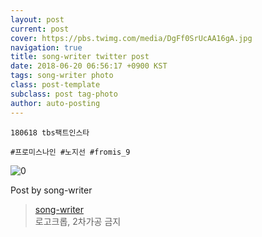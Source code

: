 ```yaml
---
layout: post
current: post
cover: https://pbs.twimg.com/media/DgFf0SrUcAA16gA.jpg
navigation: true
title: song-writer twitter post
date: 2018-06-20 06:56:17 +0900 KST
tags: song-writer photo
class: post-template
subclass: post tag-photo
author: auto-posting
---
```


```  
180618 tbs팩트인스타  
  
#프로미스나인 #노지선 #fromis_9  

```

![0](https://pbs.twimg.com/media/DgFf0SrUcAA16gA.jpg)


Post by song-writer

> [song-writer](https://twitter.com/970929_love)  
  로고크롭, 2차가공 금지